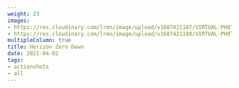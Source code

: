 ```yaml
---
weight: 23
images:
- https://res.cloudinary.com/lrmn/image/upload/v1687421187/VIRTUAL-PHOTOGRAPHY/hfw/202215_WATCHER_tjmuve.jpg
- https://res.cloudinary.com/lrmn/image/upload/v1687421188/VIRTUAL-PHOTOGRAPHY/hfw/202228_SCRAPPER_bgds4m.jpg
multipleColumn: true
title: Horizon Zero Dawn
date: 2021-04-02
tags:
- actionshots
- all
---
```

